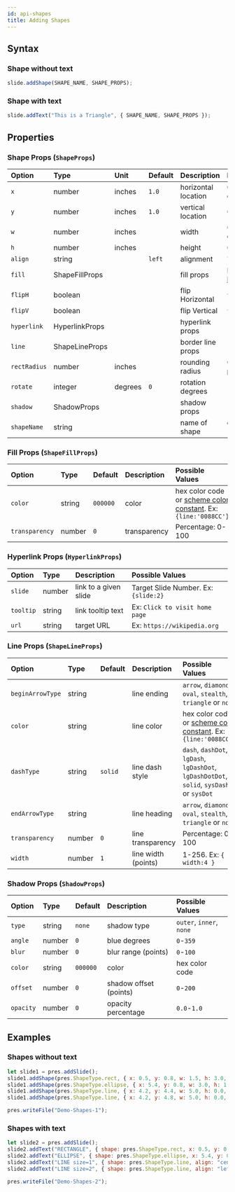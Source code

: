 ```yaml
---
id: api-shapes
title: Adding Shapes
---
```


## Syntax

### Shape without text

```javascript
slide.addShape(SHAPE_NAME, SHAPE_PROPS);
```

### Shape with text

```javascript
slide.addText("This is a Triangle", { SHAPE_NAME, SHAPE_PROPS });
```

## Properties

### Shape Props (`ShapeProps`)

| Option       | Type           | Unit    | Default | Description         | Possible Values                                                              |
| :----------- | :------------- | :------ | :------ | :------------------ | :--------------------------------------------------------------------------- |
| `x`          | number         | inches  | `1.0`   | horizontal location | 0-n OR 'n%'. (Ex: `{x:'50%'}` places object in the middle of the Slide)      |
| `y`          | number         | inches  | `1.0`   | vertical location   | 0-n OR 'n%'.                                                                 |
| `w`          | number         | inches  |         | width               | 0-n OR 'n%'. (Ex: `{w:'50%'}` makes object 50% width of the Slide)           |
| `h`          | number         | inches  |         | height              | 0-n OR 'n%'.                                                                 |
| `align`      | string         |         | `left`  | alignment           | `left` or `center` or `right`                                                |
| `fill`       | ShapeFillProps |         |         | fill props          | Fill color/transparency props (see [Fill Props](#fill-props-shapefillprops)) |
| `flipH`      | boolean        |         |         | flip Horizontal     | `true` or `false`                                                            |
| `flipV`      | boolean        |         |         | flip Vertical       | `true` or `false`                                                            |
| `hyperlink`  | HyperlinkProps |         |         | hyperlink props     | (see [scheme color constant](/PptxGenJS/docs/shapes-and-schemes.html))       |
| `line`       | ShapeLineProps |         |         | border line props   | (see [Line Props](#line-props-shapelineprops))                               |
| `rectRadius` | number         | inches  |         | rounding radius     | 0-180. (only for pptx.shapes.ROUNDED_RECTANGLE)                              |
| `rotate`     | integer        | degrees | `0`     | rotation degrees    | -360 to 360. Ex: `{rotate:180}`                                              |
| `shadow`     | ShadowProps    |         |         | shadow props        | (see [Shadow Props](#shadow-props-shadowprops))                              |
| `shapeName`  | string         |         |         | name of shape       | optional name for shape, Ex: "Customer Network Diagram 99"                   |

### Fill Props (`ShapeFillProps`)

| Option         | Type   | Default  | Description  | Possible Values                                                                                           |
| :------------- | :----- | :------- | :----------- | :-------------------------------------------------------------------------------------------------------- |
| `color`        | string | `000000` | color        | hex color code or [scheme color constant](/PptxGenJS/docs/shapes-and-schemes.html). Ex: `{line:'0088CC'}` |
| `transparency` | number | `0`      | transparency | Percentage: 0-100                                                                                         |

### Hyperlink Props (`HyperlinkProps`)

| Option    | Type   | Description           | Possible Values                      |
| :-------- | :----- | :-------------------- | :----------------------------------- |
| `slide`   | number | link to a given slide | Target Slide Number. Ex: `{slide:2}` |
| `tooltip` | string | link tooltip text     | Ex: `Click to visit home page`       |
| `url`     | string | target URL            | Ex: `https://wikipedia.org`          |

### Line Props (`ShapeLineProps`)

| Option           | Type   | Default | Description         | Possible Values                                                                                           |
| :--------------- | :----- | :------ | :------------------ | :-------------------------------------------------------------------------------------------------------- |
| `beginArrowType` | string |         | line ending         | `arrow`, `diamond`, `oval`, `stealth`, `triangle` or `none`                                               |
| `color`          | string |         | line color          | hex color code or [scheme color constant](/PptxGenJS/docs/shapes-and-schemes.html). Ex: `{line:'0088CC'}` |
| `dashType`       | string | `solid` | line dash style     | `dash`, `dashDot`, `lgDash`, `lgDashDot`, `lgDashDotDot`, `solid`, `sysDash` or `sysDot`                  |
| `endArrowType`   | string |         | line heading        | `arrow`, `diamond`, `oval`, `stealth`, `triangle` or `none`                                               |
| `transparency`   | number | `0`     | line transparency   | Percentage: 0-100                                                                                         |
| `width`          | number | `1`     | line width (points) | 1-256. Ex: `{ width:4 }`                                                                                  |

### Shadow Props (`ShadowProps`)

| Option    | Type   | Default  | Description            | Possible Values          |
| :-------- | :----- | :------- | :--------------------- | :----------------------- |
| `type`    | string | `none`   | shadow type            | `outer`, `inner`, `none` |
| `angle`   | number | `0`      | blue degrees           | `0`-`359`                |
| `blur`    | number | `0`      | blur range (points)    | `0`-`100`                |
| `color`   | string | `000000` | color                  | hex color code           |
| `offset`  | number | `0`      | shadow offset (points) | `0`-`200`                |
| `opacity` | number | `0`      | opacity percentage     | `0.0`-`1.0`              |

## Examples

### Shapes without text

```javascript
let slide1 = pres.addSlide();
slide1.addShape(pres.ShapeType.rect, { x: 0.5, y: 0.8, w: 1.5, h: 3.0, fill: { color: "FF0000" } });
slide1.addShape(pres.ShapeType.ellipse, { x: 5.4, y: 0.8, w: 3.0, h: 1.5, fill: { type: "solid", color: "0088CC" } });
slide1.addShape(pres.ShapeType.line, { x: 4.2, y: 4.4, w: 5.0, h: 0.0, line: { color: "FF0000", width: 1 } });
slide1.addShape(pres.ShapeType.line, { x: 4.2, y: 4.8, w: 5.0, h: 0.0, line: { color: "FF0000", width: 2, beginArrowType: "triangle" } });

pres.writeFile("Demo-Shapes-1");
```

### Shapes with text

```javascript
let slide2 = pres.addSlide();
slide2.addText("RECTANGLE", { shape: pres.ShapeType.rect, x: 0.5, y: 0.8, w: 1.5, h: 3.0, fill: { color: "FF0000" }, align: "center", fontSize: 14 });
slide2.addText("ELLIPSE", { shape: pres.ShapeType.ellipse, x: 5.4, y: 0.8, w: 3.0, h: 1.5, fill: { color: "FF0000" }, align: "center", fontSize: 14 });
slide2.addText("LINE size=1", { shape: pres.ShapeType.line, align: "center", x: 4.2, y: 4.4, w: 5, h: 0, line: { color: "FF0000", width: 1, dashType: "lgDash" } });
slide2.addText("LINE size=2", { shape: pres.ShapeType.line, align: "left", x: 4.2, y: 4.8, w: 5, h: 0, line: { color: "FF0000", width: 2, endArrowType: "triangle" } });

pres.writeFile("Demo-Shapes-2");
```
